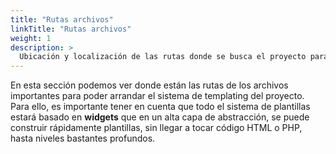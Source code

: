 ```yaml
---
title: "Rutas archivos"
linkTitle: "Rutas archivos"
weight: 1
description: >
  Ubicación y localización de las rutas donde se busca el proyecto para funcionar.
---
```


En esta sección podemos ver donde están las rutas de los archivos importantes para poder arrandar el sistema de templating del proyecto. Para ello, es importante tener en cuenta que todo el sistema de plantillas estará basado en **widgets** que en un alta capa de abstracción, se puede construir rápidamente plantillas, sin llegar a tocar código HTML o PHP, hasta niveles bastantes profundos.
